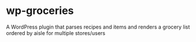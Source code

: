 wp-groceries
============

A WordPress plugin that parses recipes and items and renders a grocery list ordered by aisle for multiple stores/users
